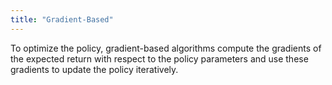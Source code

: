 ```yaml
---
title: "Gradient-Based"
---
```

To optimize the policy, gradient-based algorithms compute the gradients of the expected return with respect to the policy parameters and use these gradients to update the policy iteratively.
